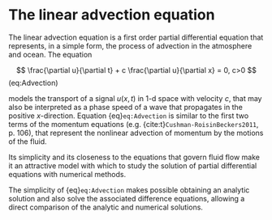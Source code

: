 # The linear advection equation

The linear advection equation is a first order partial differential equation that represents, in a simple form, the process of advection in the atmosphere and ocean. The equation

$$
\frac{\partial u}{\partial t} + c \frac{\partial u}{\partial x} = 0, c>0
$$(eq:Advection)

models the transport of a signal $u(x,t)$ in 1-d space with velocity $c$, that may also be interpreted as a phase speed of a wave that propagates in the positive $x$-direction. Equation {eq}`eq:Advection` is similar to the first two terms of the momentum equations (e.g. {cite:t}`Cushman-RoisinBeckers2011`, p. 106), that represent the nonlinear advection of momentum by the motions of the fluid. 

Its simplicity and its closeness to the equations that govern fluid flow make it an attractive model with which to study the solution of partial differential equations with numerical methods. 

The simplicity of {eq}`eq:Advection` makes possible obtaining an analytic solution and also solve the associated difference equations, allowing a direct comparison of the analytic and numerical solutions.
 

